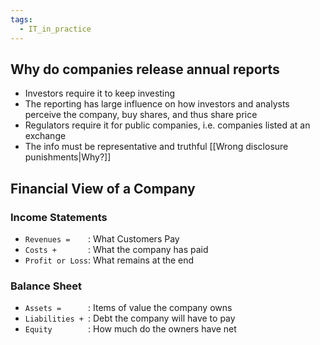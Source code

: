 ```yaml
---
tags:
  - IT_in_practice
---
```

## Why do companies release annual reports
- Investors require it to keep investing
- The reporting has large influence on how investors and analysts perceive the company, buy shares, and thus share price
- Regulators require it for public companies, i.e. companies listed at an exchange
- The info must be representative and truthful [[Wrong disclosure punishments|Why?]]

## Financial View of a Company
### Income Statements
- `Revenues =    `: What Customers Pay
- `Costs +       `: What the company has paid
- `Profit or Loss`: What remains at the end
### Balance Sheet
- `Assets =      `: Items of value the company owns
- `Liabilities + `: Debt the company will have to pay
- `Equity        `: How much do the owners have net

